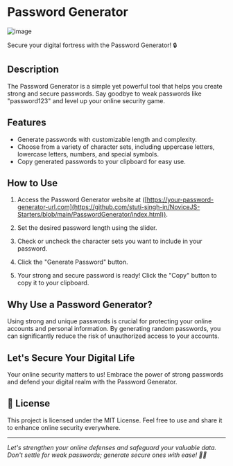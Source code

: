 # Password Generator



![image](https://github.com/stuti-singh-in/JavaScript-beginners/assets/121602275/2cab7484-1746-47b6-8891-aa97a30b6511)


Secure your digital fortress with the Password Generator! 🔒

## Description

The Password Generator is a simple yet powerful tool that helps you create strong and secure passwords. Say goodbye to weak passwords like "password123" and level up your online security game.

## Features

- Generate passwords with customizable length and complexity.
- Choose from a variety of character sets, including uppercase letters, lowercase letters, numbers, and special symbols.
- Copy generated passwords to your clipboard for easy use.

## How to Use

1. Access the Password Generator website at ([https://your-password-generator-url.com](https://github.com/stuti-singh-in/NoviceJS-Starters/blob/main/PasswordGenerator/index.html)).

2. Set the desired password length using the slider.

3. Check or uncheck the character sets you want to include in your password.

4. Click the "Generate Password" button.

5. Your strong and secure password is ready! Click the "Copy" button to copy it to your clipboard.

## Why Use a Password Generator?

Using strong and unique passwords is crucial for protecting your online accounts and personal information. By generating random passwords, you can significantly reduce the risk of unauthorized access to your accounts.

## Let's Secure Your Digital Life

Your online security matters to us! Embrace the power of strong passwords and defend your digital realm with the Password Generator.

## 📝 License

This project is licensed under the MIT License. Feel free to use and share it to enhance online security everywhere.

---
_Let's strengthen your online defenses and safeguard your valuable data. Don't settle for weak passwords; generate secure ones with ease! 💪🔐_
